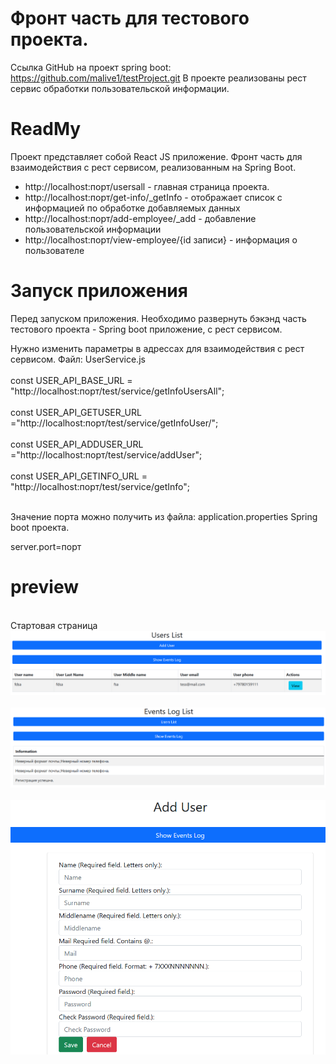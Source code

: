 # Фронт часть для тестового проекта.

Ссылка GitHub на проект spring boot: https://github.com/malive1/testProject.git
В проекте реализованы рест сервис обработки пользовательской информации.

# ReadMy

Проект представляет собой React JS приложение. Фронт часть для взаимодействия с рест сервисом,
реализованным на Spring Boot.

* http://localhost:порт/usersall - главная страница проекта.
* http://localhost:порт/get-info/_getInfo - отображает список с информацией по обработке добавляемых данных
* http://localhost:порт/add-employee/_add - добавление пользовательской информации
* http://localhost:порт/view-employee/{id записи} - информация о пользователе

# Запуск приложения

Перед запуском приложения. Необходимо развернуть бэкэнд часть тестового проекта - Spring boot приложение, с рест сервисом.

Нужно изменить параметры в адрессах для взаимодействия с рест сервисом.
Файл: UserService.js
<br></br>
const USER_API_BASE_URL = "http://localhost:порт/test/service/getInfoUsersAll";
<br></br>
const USER_API_GETUSER_URL ="http://localhost:порт/test/service/getInfoUser/";
<br></br>
const USER_API_ADDUSER_URL ="http://localhost:порт/test/service/addUser";
<br></br>
const USER_API_GETINFO_URL = "http://localhost:порт/test/service/getInfo";
<br></br>

Значение порта можно получить из файла: application.properties Spring boot проекта.

server.port=порт

# preview
<br>Стартовая страница</br>
![alt text](startForm.png "Стартовая страница")​
<br></br>
![alt text](ListEvent.png "Список событий по запросам")​
<br></br>
![alt text](AddUser.png "Добавление пользователя")​